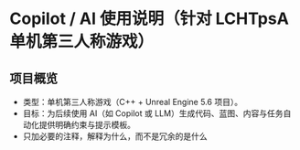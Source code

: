 # Copilot / AI 使用说明（针对 LCHTpsA 单机第三人称游戏）

## 项目概览
- 类型：单机第三人称游戏（C++ + Unreal Engine 5.6 项目）。
- 目标：为后续使用 AI（如 Copilot 或 LLM）生成代码、蓝图、内容与任务自动化提供明确约束与提示模板。
- 只加必要的注释，解释为什么，而不是冗余的是什么